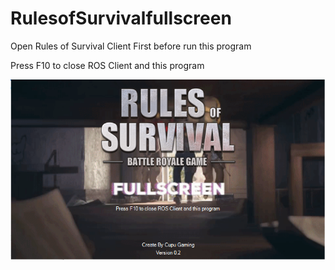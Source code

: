# RulesofSurvivalfullscreen


Open Rules of Survival Client First before run this program

Press F10 to close ROS Client and this program

![SS](https://raw.githubusercontent.com/ronifernando/RulesofSurvivalfullscreen/master/Capture.PNG)